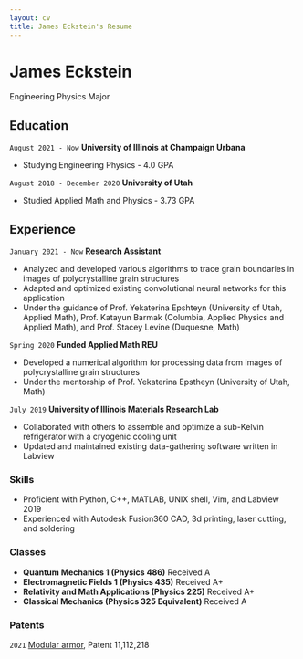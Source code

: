 ```yaml
---
layout: cv
title: James Eckstein's Resume
---
```

# James Eckstein
Engineering Physics Major

<div id="webaddress">
</div>


## Education
`August 2021 - Now`
__University of Illinois at Champaign Urbana__
- Studying Engineering Physics - 4.0 GPA

`August 2018 - December 2020`
__University of Utah__ 
- Studied Applied Math and Physics - 3.73 GPA


## Experience
`January 2021 - Now`
__Research Assistant__
- Analyzed and developed various algorithms to trace grain boundaries in images of polycrystalline grain structures
- Adapted and optimized existing convolutional neural networks for this application
- Under the guidance of Prof. Yekaterina Epshteyn (University of Utah, Applied Math), Prof. Katayun Barmak (Columbia, Applied Physics and Applied Math), and Prof. Stacey Levine (Duquesne, Math)

`Spring 2020`
__Funded Applied Math REU__ 
- Developed a numerical algorithm for processing data from images of polycrystalline grain structures 
- Under the mentorship of Prof. Yekaterina Epstheyn (University of Utah, Math)

`July 2019`
__University of Illinois Materials Research Lab__ 
- Collaborated with others to assemble and optimize a sub-Kelvin refrigerator with a cryogenic cooling unit
- Updated and maintained existing data-gathering software written in Labview


### Skills

- Proficient with Python, C++, MATLAB, UNIX shell, Vim, and Labview 2019
- Experienced with Autodesk Fusion360 CAD, 3d printing, laser cutting, and soldering


### Classes

- __Quantum Mechanics 1 (Physics 486)__ Received A
- __Electromagnetic Fields 1 (Physics 435)__ Received A+
- __Relativity and Math Applications (Physics 225)__ Received A+
- __Classical Mechanics (Physics 325 Equivalent)__ Received A

<!-- ### Research interests

Quantum computing, fundamental quantum mechanics, image processing
-->


### Patents

`2021`
[Modular armor](https://patft.uspto.gov/netacgi/nph-Parser?Sect1=PTO1&Sect2=HITOFF&d=PALL&p=1&u=%2Fnetahtml%2FPTO%2Fsrchnum.htm&r=1&f=G&l=50&s1=11112218.PN.&OS=PN/11112218&RS=PN/11112218), Patent 11,112,218


<!-- ### Footer

Last updated: May 2013 -->


